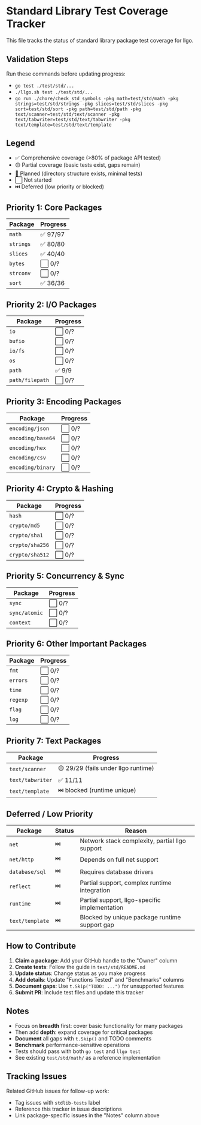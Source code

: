 # Standard Library Test Coverage Tracker

This file tracks the status of standard library package test coverage for llgo.

## Validation Steps

Run these commands before updating progress:

- `go test ./test/std/...`
- `./llgo.sh test ./test/std/...`
- `go run ./chore/check_std_symbols -pkg math=test/std/math -pkg strings=test/std/strings -pkg slices=test/std/slices -pkg sort=test/std/sort -pkg path=test/std/path -pkg text/scanner=test/std/text/scanner -pkg text/tabwriter=test/std/text/tabwriter -pkg text/template=test/std/text/template`

## Legend

- ✅ Comprehensive coverage (>80% of package API tested)
- 🟡 Partial coverage (basic tests exist, gaps remain)
- 📝 Planned (directory structure exists, minimal tests)
- ⬜ Not started
- ⏭️ Deferred (low priority or blocked)

## Priority 1: Core Packages

| Package   | Progress |
| --------- | -------- |
| `math`    | ✅ 97/97 |
| `strings` | ✅ 80/80 |
| `slices`  | ✅ 40/40 |
| `bytes`   | ⬜ 0/?   |
| `strconv` | ⬜ 0/?   |
| `sort`    | ✅ 36/36 |

## Priority 2: I/O Packages

| Package         | Progress |
| --------------- | -------- |
| `io`            | ⬜ 0/?   |
| `bufio`         | ⬜ 0/?   |
| `io/fs`         | ⬜ 0/?   |
| `os`            | ⬜ 0/?   |
| `path`          | ✅ 9/9   |
| `path/filepath` | ⬜ 0/?   |

## Priority 3: Encoding Packages

| Package           | Progress |
| ----------------- | -------- |
| `encoding/json`   | ⬜ 0/?   |
| `encoding/base64` | ⬜ 0/?   |
| `encoding/hex`    | ⬜ 0/?   |
| `encoding/csv`    | ⬜ 0/?   |
| `encoding/binary` | ⬜ 0/?   |

## Priority 4: Crypto & Hashing

| Package         | Progress |
| --------------- | -------- |
| `hash`          | ⬜ 0/?   |
| `crypto/md5`    | ⬜ 0/?   |
| `crypto/sha1`   | ⬜ 0/?   |
| `crypto/sha256` | ⬜ 0/?   |
| `crypto/sha512` | ⬜ 0/?   |

## Priority 5: Concurrency & Sync

| Package       | Progress |
| ------------- | -------- |
| `sync`        | ⬜ 0/?   |
| `sync/atomic` | ⬜ 0/?   |
| `context`     | ⬜ 0/?   |

## Priority 6: Other Important Packages

| Package  | Progress |
| -------- | -------- |
| `fmt`    | ⬜ 0/?   |
| `errors` | ⬜ 0/?   |
| `time`   | ⬜ 0/?   |
| `regexp` | ⬜ 0/?   |
| `flag`   | ⬜ 0/?   |
| `log`    | ⬜ 0/?   |

## Priority 7: Text Packages

| Package          | Progress |
| ---------------- | -------- |
| `text/scanner`   | 🟡 29/29 (fails under llgo runtime) |
| `text/tabwriter` | ✅ 11/11 |
| `text/template`  | ⏭️ blocked (runtime unique) |

## Deferred / Low Priority

| Package        | Status | Reason                                         |
| -------------- | ------ | ---------------------------------------------- |
| `net`          | ⏭️     | Network stack complexity, partial llgo support |
| `net/http`     | ⏭️     | Depends on full net support                    |
| `database/sql` | ⏭️     | Requires database drivers                      |
| `reflect`      | ⏭️     | Partial support, complex runtime integration   |
| `runtime`      | ⏭️     | Partial support, llgo-specific implementation  |
| `text/template` | ⏭️     | Blocked by unique package runtime support gap  |

## How to Contribute

1. **Claim a package**: Add your GitHub handle to the "Owner" column
2. **Create tests**: Follow the guide in `test/std/README.md`
3. **Update status**: Change status as you make progress
4. **Add details**: Update "Functions Tested" and "Benchmarks" columns
5. **Document gaps**: Use `t.Skip("TODO: ...")` for unsupported features
6. **Submit PR**: Include test files and update this tracker

## Notes

- Focus on **breadth** first: cover basic functionality for many packages
- Then add **depth**: expand coverage for critical packages
- **Document** all gaps with `t.Skip()` and TODO comments
- **Benchmark** performance-sensitive operations
- Tests should pass with both `go test` and `llgo test`
- See existing `test/std/math/` as a reference implementation

## Tracking Issues

Related GitHub issues for follow-up work:

- Tag issues with `stdlib-tests` label
- Reference this tracker in issue descriptions
- Link package-specific issues in the "Notes" column above
